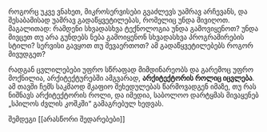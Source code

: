 როგორც უკვე ვნახეთ, მიკროსერვისები გვაძლევს უამრავ არჩევანს, და შესაბამისად უამრავ გადაწყვეტილებას, რომელიც უნდა მივიღოთ. მაგალითად: რამდენი სხვადასხვა ტექნოლოგია უნდა გამოვიყენოთ? უნდა მივცეთ თუ არა გუნდებს ნება გამოიყენონ სხვადასხვა პროგრამირების სტილი? სერვისი გავყოთ თუ შევაერთოთ? ამ გადაწყვეტილებებს როგორ მივუდგეთ?

რადგან ცვლილებები უფრო სწრაფად მიმდინარეობს და გარემოც უფრო მოქნილია, არქიტექტურებში ამგვარად, **არქიტექტორის როლიც იცვლება**. ამ თავში ჩემს საკმაოდ მკაფიო შეხედულებას წარმოვადგენ იმაზე, თუ რას ნიშნავს არქიტექტორის როლი, და იმედია, საბოლოო დარტყმას მივაყენებ „სპილოს ძვლის კოშკში“ გამაგრებულ ხედვას.


შემდეგი [[არასწორი შედარებები]]